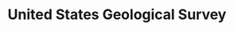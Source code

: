 ---
# This topic lives at
# https://digital.gov/topics/united-states-geological-survey

# Topic Title
title: "United States Geological Survey"

# description — keep it short and clear
summary: ""

# Weight
weight: 1

# For more information on managing topics,
# see https://github.com/GSA/digitalgov.gov/wiki/topics
---